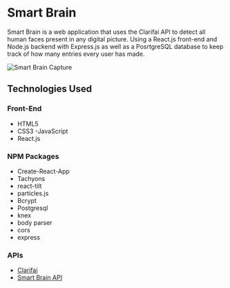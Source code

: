 # Smart Brain

Smart Brain is a web application that uses the Clarifai API to detect all human faces present in any digital picture. Using a React.js front-end and Node.js backend with Express.js as well as a PosrtgreSQL database to keep track of how many entries every user has made.

![Smart Brain Capture](https://imgur.com/3SGGC2I.jpg)


## Technologies Used

### Front-End
- HTML5
- CSS3
-JavaScript
 - React.js

### NPM Packages
- Create-React-App
- Tachyons
- react-tilt
- particles.js
- Bcrypt
- Postgresql
- knex
- body parser
- cors
- express

### APIs
- [Clarifai](https://www.clarifai.com/)
- [Smart Brain API](https://github.com/emmanuelolivo1002/SmartBrain-API)
